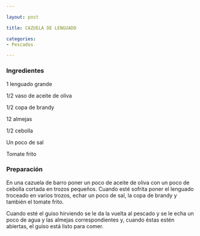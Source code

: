 ```yaml
---

layout: post

title: CAZUELA DE LENGUADO

categories:
- Pescados

---
```


<h3>Ingredientes</h3>

1 lenguado grande

1/2 vaso de aceite de oliva

1/2 copa de brandy

12 almejas

1/2 cebolla

Un poco de sal

Tomate frito

<h3>Preparación</h3>

En una cazuela de barro poner un poco de aceite de oliva con un poco de cebolla cortada en trozos pequeños. Cuando esté sofrita poner el lenguado troceado en varios trozos, echar un poco de sal, la copa de brandy y también el tomate frito.

Cuando esté el guiso hirviendo se le da la vuelta al pescado y se le echa un poco de agua y las almejas correspondientes y, cuando éstas estén abiertas, el guiso está listo para comer.

